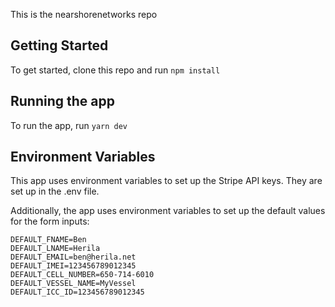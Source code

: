 This is the nearshorenetworks repo

## Getting Started
To get started, clone this repo and run `npm install`

## Running the app
To run the app, run `yarn dev`

## Environment Variables
This app uses environment variables to set up the Stripe API keys. They are set up in the .env file.

Additionally, the app uses environment variables to set up the default values for the form inputs:
```
DEFAULT_FNAME=Ben
DEFAULT_LNAME=Herila
DEFAULT_EMAIL=ben@herila.net
DEFAULT_IMEI=123456789012345
DEFAULT_CELL_NUMBER=650-714-6010
DEFAULT_VESSEL_NAME=MyVessel
DEFAULT_ICC_ID=123456789012345
```